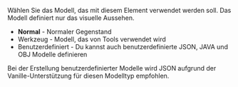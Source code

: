 Wählen Sie das Modell, das mit diesem Element verwendet werden soll. Das Modell definiert nur das visuelle Aussehen.

* **Normal** - Normaler Gegenstand
* Werkzeug - Modell, das von Tools verwendet wird
* Benutzerdefiniert - Du kannst auch benutzerdefinierte JSON, JAVA und OBJ Modelle definieren

Bei der Erstellung benutzerdefinierter Modelle wird JSON aufgrund der Vanille-Unterstützung für diesen Modelltyp empfohlen.